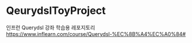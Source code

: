 # QeurydslToyProject
인프런 Querydsl 강좌 학습용 레포지토리
https://www.inflearn.com/course/Querydsl-%EC%8B%A4%EC%A0%84#
